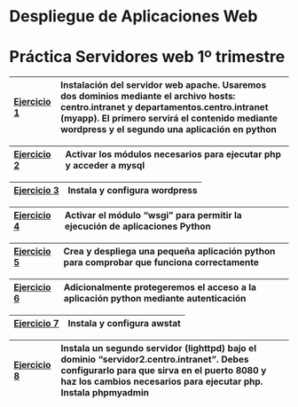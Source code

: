 # Despliegue de Aplicaciones Web

<p align="left">
</p>

<h1>Práctica Servidores web
1º trimestre
</h1>

|[Ejercicio 1  ](Tema0/ejercicio5.md)|Instalación del servidor web apache. Usaremos dos dominios mediante el archivo hosts: centro.intranet y departamentos.centro.intranet (myapp). El primero servirá el contenido mediante wordpress y el segundo una aplicación en python |
| :- | :- |


|[Ejercicio 2](Tema1/ejercicio1.md)|Activar los módulos necesarios para ejecutar php y acceder a mysql|
| :- | :- |


|[Ejercicio 3](Tema1/ejercicio1.md)|Instala y configura wordpress|
| :- | :- |

|[Ejercicio 4](Tema1/ejercicio1.md)|Activar el módulo “wsgi” para permitir la ejecución de aplicaciones Python|
| :- | :- |

|[Ejercicio 5](Tema1/ejercicio1.md)|Crea y despliega una pequeña aplicación python para comprobar que funciona correctamente|
| :- | :- |

|[Ejercicio 6](Tema1/ejercicio1.md)|Adicionalmente protegeremos el acceso a la aplicación python mediante autenticación|
| :- | :- |

|[Ejercicio 7](Tema1/ejercicio1.md)|Instala y configura awstat|
| :- | :- |

|[Ejercicio 8  ](Tema1/ejercicio1.md)|Instala un segundo servidor (lighttpd) bajo el dominio “servidor2.centro.intranet”. Debes configurarlo para que sirva en el puerto 8080 y haz los cambios necesarios para ejecutar php. Instala phpmyadmin|
| :- | :- |
